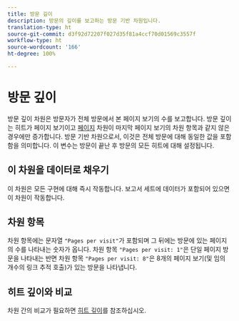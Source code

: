 ```yaml
---
title: 방문 깊이
description: 방문의 깊이를 보고하는 방문 기반 차원입니다.
translation-type: ht
source-git-commit: d3f92d72207f027d35f81a4ccf70d01569c3557f
workflow-type: ht
source-wordcount: '166'
ht-degree: 100%

---
```



# 방문 깊이

방문 깊이 차원은 방문자가 전체 방문에서 본 페이지 보기의 수를 보고합니다. 방문 깊이는 히트가 페이지 보기이고 [페이지](page.md) 차원이 마지막 페이지 보기의 차원 항목과 같지 않은 경우에만 증가합니다. 방문 기반 차원으로서, 이것은 전체 방문에 대해 동일한 값을 포함함을 의미합니다. 이 변수는 방문이 끝난 후 방문의 모든 히트에 대해 설정됩니다.

## 이 차원을 데이터로 채우기

이 차원은 모든 구현에 대해 즉시 작동합니다. 보고서 세트에 데이터가 포함되어 있으면 이 차원이 작동합니다.

## 차원 항목

차원 항목에는 문자열 `"Pages per visit"`가 포함되며 그 뒤에는 방문에 있는 페이지의 수를 나타내는 숫자가 옵니다. 차원 항목 `"Pages per visit: 1"`은 단일 페이지 방문을 나타내는 반면 차원 항목 `"Pages per visit: 8"`은 8개의 페이지 보기(및 임의 개수의 링크 추적 호출)가 있는 방문을 나타냅니다.

## 히트 깊이와 비교

차원 간의 비교가 필요하면 [히트 깊이](hit-depth.md)를 참조하십시오.